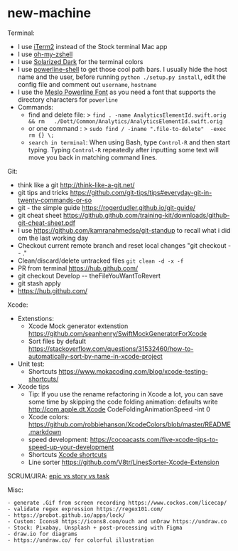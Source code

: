 # new-machine


Terminal:
- I use [iTerm2](https://www.iterm2.com/) instead of the Stock terminal Mac app
- I use [oh-my-zshell](https://github.com/robbyrussell/oh-my-zsh)
- I use [Solarized Dark](http://ethanschoonover.com/solarized) for the terminal colors
- I use [powerline-shell](https://github.com/milkbikis/powerline-shell) to get those cool path bars. I usually hide the host name and the user, before running `python ./setup.py install`, edit the config file and comment out `username`, `hostname`
- I use the [Meslo Powerline Font](https://github.com/powerline/fonts/blob/master/Meslo%20Slashed/Meslo%20LG%20M%20Regular%20for%20Powerline.ttf) as you need a font that supports the directory characters for `powerline`
- Commands:
  - find and delete file: > `find . -name AnalyticsElementId.swift.orig && rm   ./Dott/Common/Analytics/AnalyticsElementId.swift.orig`
  - or one command : > `sudo find / -iname ".file-to-delete"  -exec rm {} \;`
  - `search in terminal`: 
    When using Bash, type `Control-R` and then start typing. Typing `Control-R` repeatedly after inputting some text will move you back in matching command lines.


Git: 
- think like a git http://think-like-a-git.net/
- git tips and tricks https://github.com/git-tips/tips#everyday-git-in-twenty-commands-or-so
- git - the simple guide https://rogerdudler.github.io/git-guide/
- git cheat sheet https://github.github.com/training-kit/downloads/github-git-cheat-sheet.pdf
- I use https://github.com/kamranahmedse/git-standup to recall what i did om the last working day
- Checkout current remote branch and reset local changes "git checkout -- ."
- Clean/discard/delete untracked files `git clean -d -x -f`
- PR from terminal https://hub.github.com/
- git checkout Develop -- theFileYouWantToRevert
- git stash apply
- https://hub.github.com/

Xcode: 
  - Extenstions:
      - Xcode Mock generator extenstion https://github.com/seanhenry/SwiftMockGeneratorForXcode
      - Sort files by default https://stackoverflow.com/questions/31532460/how-to-automatically-sort-by-name-in-xcode-project
  - Unit test: 
     - Shortcuts https://www.mokacoding.com/blog/xcode-testing-shortcuts/
  - Xcode tips 
    - Tip: If you use the rename refactoring in Xcode a lot, you can save some time by skipping the code folding animation:         defaults write http://com.apple.dt.Xcode CodeFoldingAnimationSpeed -int 0
    - Xcode colors: https://github.com/robbiehanson/XcodeColors/blob/master/README.markdown
    - speed development: https://cocoacasts.com/five-xcode-tips-to-speed-up-your-development
    - Shortcuts [Xcode shortcuts](/Shortcuts.md)
    - Line sorter https://github.com/V8tr/LinesSorter-Xcode-Extension

SCRUM/JIRA:
[epic vs story vs task](/Scrum.md)


  Misc: 
  
    - generate .Gif from screen recording https://www.cockos.com/licecap/
    - validate regex expression https://regex101.com/ 
    - https://probot.github.io/apps/lock/
    - Custom: Icons8 https://icons8.com/ouch and unDraw https://undraw.co 
    - Stock: Pixabay, Unsplash + post-processing with Figma
    - draw.io for diagrams
    - https://undraw.co/ for colorful illustration 
